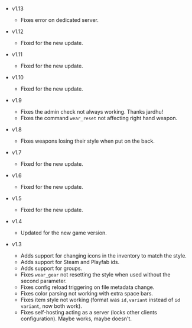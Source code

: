 - v1.13
  - Fixes error on dedicated server.

- v1.12
  - Fixed for the new update.

- v1.11
  - Fixed for the new update.

- v1.10
  - Fixed for the new update.

- v1.9
  - Fixes the admin check not always working. Thanks jardhu!
  - Fixes the command `wear_reset` not affecting right hand weapon.

- v1.8
  - Fixes weapons losing their style when put on the back.

- v1.7
  - Fixed for the new update.

- v1.6
  - Fixed for the new update.

- v1.5
  - Fixed for the new update.

- v1.4
  - Updated for the new game version.

- v1.3
  - Adds support for changing icons in the inventory to match the style.
  - Adds support for Steam and Playfab ids.
  - Adds support for groups.
  - Fixes `wear_gear` not resetting the style when used without the second parameter.
  - Fixes config reload triggering on file metadata change.
  - Fixes color parsing not working with extra space bars.
  - Fixes item style not working (format was `id,variant` instead of `id variant`, now both work).
  - Fixes self-hosting acting as a server (locks other clients configuration). Maybe works, maybe doesn't.
